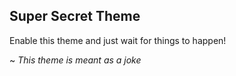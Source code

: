 
## Super Secret Theme

Enable this theme and just wait for things to happen!

~ *This theme is meant as a joke*
